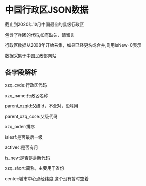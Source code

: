 # 中国行政区JSON数据
截止到2020年10月中国最全的县级行政区

包含了兵团的代码,如有缺失，请留言

行政区数据从2008年开始采集，如果已经更名或合并,则用isNew=0表示

数据采集于中国民政部网站

## 各字段解析

xzq_code:行政区代码

xzq_name:行政区名称

parent_xzqid:父级id，不全对，没啥用

parent_xzq_code:父级代码

xzq_order:排序

isleaf:是否最后一级

actived:是否有用

is_new:是否是最新代码

xzq_short:简称，主要用于省份

center:城市中心点经纬度,这个没有暂时空着


